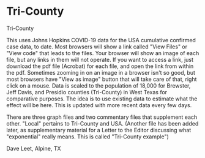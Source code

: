 # Tri-County
 Tri-County

This uses Johns Hopkins COVID-19 data for the USA cumulative confirmed case data, to date. Most browsers will show a link called "View Files" or "View code" that leads to the files. Your browser will show an image of each file, but any links in them will not operate. If you want to access a link, just download the pdf file (Acrobat) for each file, and open the link from within the pdf. Sometimes zooming in on an image in a browser isn't so good, but most browsers have "View as image" button that will take care of that, right click on a mouse.  Data is scaled to the population of 18,000 for Brewster, Jeff Davis, and Presidio counties (Tri-County) in West Texas for comparative purposes. The idea is to use existing data to estimate what the effect will be here. This is updated with more recent data every few days. 

There are three graph files and two commentary files that supplement each other. "Local" pertains to Tri-County and USA. (Another file has been added later, as supplementary material for a Letter to the Editor discussing what "exponential" really means. This is called "Tri-County example")

Dave Leet, Alpine, TX 